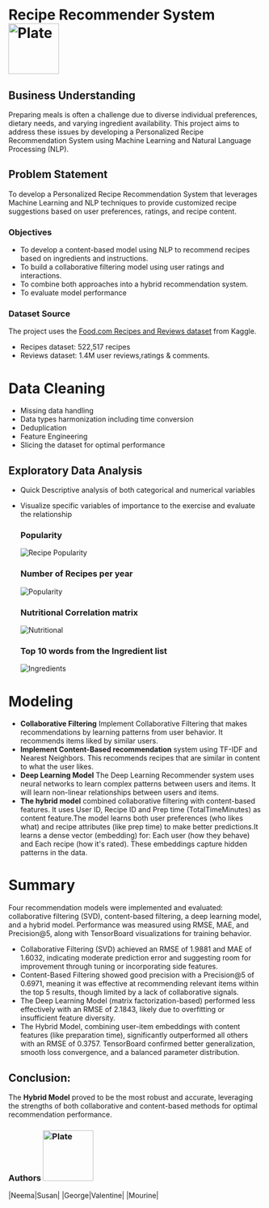 # Recipe Recommender System  <img src="https://raw.githubusercontent.com/mmuirigo/Group-6-Capstone-Project/main/plate.png" alt="Plate" width="100"/> 
## Business Understanding
Preparing meals is often a challenge due to diverse individual preferences, dietary needs, and varying ingredient availability. This project aims to address these issues by developing a Personalized Recipe Recommendation System using Machine Learning and Natural Language Processing (NLP).
## Problem Statement
To develop a Personalized Recipe Recommendation System that leverages Machine Learning and NLP techniques to provide customized recipe suggestions based on user preferences, ratings, and recipe content.
### Objectives
- To develop a content-based model using NLP to recommend recipes based on ingredients and instructions.
- To build a collaborative filtering model using user ratings and interactions.
- To combine both approaches into a hybrid recommendation system.
- To evaluate model performance
### Dataset Source
  The project uses the [Food.com Recipes and Reviews dataset](https://www.kaggle.com/datasets/irkaal/foodcom-recipes-and-reviews) from Kaggle.
   -   Recipes dataset: 522,517 recipes
   -   Reviews dataset: 1.4M user reviews,ratings & comments.
# Data Cleaning 
- Missing data handling
- Data types harmonization including time conversion
- Deduplication
- Feature Engineering
- Slicing the dataset for optimal performance
## Exploratory Data Analysis
- Quick Descriptive analysis of both categorical and numerical variables
- Visualize specific variables of importance to the exercise and evaluate the relationship
  ### Popularity
     ![Recipe Popularity](https://github.com/mmuirigo/Group-6-Capstone-Project/blob/main/Popularity.png)
  ### Number of Recipes per year
    ![Popularity](https://github.com/mmuirigo/Group-6-Capstone-Project/blob/main/RecipePerYear.png)

  ### Nutritional Correlation matrix
    ![Nutritional](https://github.com/mmuirigo/Group-6-Capstone-Project/blob/main/Nutritional.png)
  
   ### Top 10 words from the Ingredient list
    ![Ingredients](https://github.com/mmuirigo/Group-6-Capstone-Project/blob/main/Top10Ingredients.png)

# Modeling
- **Collaborative Filtering** Implement Collaborative Filtering that makes recommendations by learning patterns from user behavior. It recommends items liked by similar users.
- **Implement Content-Based recommendation** system using TF-IDF and Nearest Neighbors. This recommends recipes that are similar in content to what the user likes.
- **Deep Learning Model** The Deep Learning Recommender system uses neural networks to learn complex patterns between users and items. It will learn non-linear relationships between users and items.
- **The hybrid model** combined collaborative filtering with content-based features. It uses User ID, Recipe ID and Prep time (TotalTimeMinutes) as content feature.The model learns both user preferences (who likes what) and recipe attributes (like prep time) to make better predictions.It learns a dense vector (embedding) for: Each user (how they behave) and Each recipe (how it's rated). These embeddings capture hidden patterns in the data.

# Summary
Four recommendation models were implemented and evaluated: collaborative filtering (SVD), content-based filtering, a deep learning model, and a hybrid model. Performance was measured using RMSE, MAE, and Precision@5, along with TensorBoard visualizations for training behavior.
- Collaborative Filtering (SVD) achieved an RMSE of 1.9881 and MAE of 1.6032, indicating moderate prediction error and suggesting room for improvement through tuning or incorporating side features.
- Content-Based Filtering showed good precision with a Precision@5 of 0.6971, meaning it was effective at recommending relevant items within the top 5 results, though limited by a lack of collaborative signals.
- The Deep Learning Model (matrix factorization-based) performed less effectively with an RMSE of 2.1843, likely due to overfitting or insufficient feature diversity.
- The Hybrid Model, combining user-item embeddings with content features (like preparation time), significantly outperformed all others with an RMSE of 0.3757. TensorBoard confirmed better generalization, smooth loss convergence, and a balanced parameter distribution.

## Conclusion:
The **Hybrid Model** proved to be the most robust and accurate, leveraging the strengths of both collaborative and content-based methods for optimal recommendation performance.



### Authors <img src="https://raw.githubusercontent.com/mmuirigo/Group-6-Capstone-Project/main/Authors.png" alt="Plate" width="100"/> 
|Neema|Susan|
|George|Valentine|
|Mourine|
